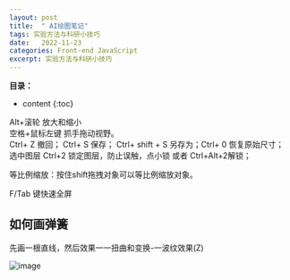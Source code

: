 ```yaml
---
layout: post
title:  " AI绘图笔记"
tags: 实验方法与科研小技巧
date:   2022-11-23
categories: Front-end JavaScript
excerpt: 实验方法与科研小技巧
---
```



**目录：**

* content
{:toc}

Alt+滚轮 放大和缩小 <br>
空格+鼠标左键 抓手拖动视野。 <br>
Ctrl+ Z 撤回； Ctrl+ S 保存； Ctrl+ shift + S 另存为；Ctrl+ 0 恢复原始尺寸； 
选中图层 Ctrl+2 锁定图层，防止误触，点小锁 或者 Ctrl+Alt+2解锁；

等比例缩放：按住shift拖拽对象可以等比例缩放对象。




F/Tab 键快速全屏





## 如何画弹簧

先画一根直线，然后效果一一扭曲和变换-一波纹效果(Z)


![image](https://github.com/user-attachments/assets/833ef197-5340-446e-b9a0-c40fbf9962e9)
